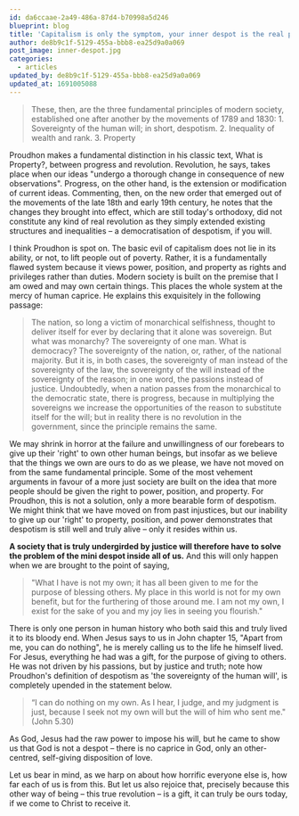 ```yaml
---
id: da6ccaae-2a49-486a-87d4-b70998a5d246
blueprint: blog
title: 'Capitalism is only the symptom, your inner despot is the real problem'
author: de8b9c1f-5129-455a-bbb8-ea25d9a0a069
post_image: inner-despot.jpg
categories:
  - articles
updated_by: de8b9c1f-5129-455a-bbb8-ea25d9a0a069
updated_at: 1691005088
---
```

> These, then, are the three fundamental principles of modern society, established one after another by the movements of 1789 and 1830: 1. Sovereignty of the human will; in short, despotism. 2. Inequality of wealth and rank. 3. Property

Proudhon makes a fundamental distinction in his classic text, What is Property?, between progress and revolution. Revolution, he says, takes place when our ideas "undergo a thorough change in consequence of new observations". Progress, on the other hand, is the extension or modification of current ideas. Commenting, then, on the new order that emerged out of the movements of the late 18th and early 19th century, he notes that the changes they brought into effect, which are still today's orthodoxy, did not constitute any kind of real revolution as they simply extended existing structures and inequalities – a democratisation of despotism, if you will.

I think Proudhon is spot on. The basic evil of capitalism does not lie in its ability, or not, to lift people out of poverty. Rather, it is a fundamentally flawed system because it views power, position, and property as rights and privileges rather than duties. Modern society is built on the premise that I am owed and may own certain things. This places the whole system at the mercy of human caprice. He explains this exquisitely in the following passage:

> The nation, so long a victim of monarchical selfishness, thought to deliver itself for ever by declaring that it alone was sovereign. But what was monarchy? The sovereignty of one man. What is democracy? The sovereignty of the nation, or, rather, of the national majority. But it is, in both cases, the sovereignty of man instead of the sovereignty of the law, the sovereignty of the will instead of the sovereignty of the reason; in one word, the passions instead of justice. Undoubtedly, when a nation passes from the monarchical to the democratic state, there is progress, because in multiplying the sovereigns we increase the opportunities of the reason to substitute itself for the will; but in reality there is no revolution in the government, since the principle remains the same.

We may shrink in horror at the failure and unwillingness of our forebears to give up their 'right' to own other human beings, but insofar as we believe that the things we own are ours to do as we please, we have not moved on from the same fundamental principle. Some of the most vehement arguments in favour of a more just society are built on the idea that more people should be given the right to power, position, and property. For Proudhon, this is not a solution, only a more bearable form of despotism. We might think that we have moved on from past injustices, but our inability to give up our 'right' to property, position, and power demonstrates that despotism is still well and truly alive – only it resides within us. 

**A society that is truly undergirded by justice will therefore have to solve the problem of the mini despot inside all of us.** And this will only happen when we are brought to the point of saying, 

> "What I have is not my own; it has all been given to me for the purpose of blessing others. My place in this world is not for my own benefit, but for the furthering of those around me. I am not my own, I exist for the sake of you and my joy lies in seeing you flourish."

There is only one person in human history who both said this and truly lived it to its bloody end. When Jesus says to us in John chapter 15, "Apart from me, you can do nothing", he is merely calling us to the life he himself lived. For Jesus, everything he had was a gift, for the purpose of giving to others. He was not driven by his passions, but by justice and truth; note how Proudhon's definition of despotism as 'the sovereignty of the human will', is completely upended in the statement below. 

> “I can do nothing on my own. As I hear, I judge, and my judgment is just, because I seek not my own will but the will of him who sent me." (John 5.30)

As God, Jesus had the raw power to impose his will, but he came to show us that God is not a despot – there is no caprice in God, only an other-centred, self-giving disposition of love.

Let us bear in mind, as we harp on about how horrific everyone else is, how far each of us is from this. But let us also rejoice that, precisely because this other way of being – this true revolution – is a gift, it can truly be ours today, if we come to Christ to receive it.